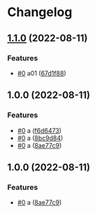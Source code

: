 # Changelog

## [1.1.0](https://github.com/shaunxu/happynrwl/compare/shaunxu-v1.0.0...shaunxu-v1.1.0) (2022-08-11)


### Features

* [#0](https://github.com/shaunxu/happynrwl/issues/0) a01 ([67d1f88](https://github.com/shaunxu/happynrwl/commit/67d1f88cb87e8a6bd53953e1cf3637d580068849))

## 1.0.0 (2022-08-11)


### Features

* [#0](https://github.com/shaunxu/happynrwl/issues/0) a ([f6d6473](https://github.com/shaunxu/happynrwl/commit/f6d6473fa5cec55fd47680195f53971003c54621))
* [#0](https://github.com/shaunxu/happynrwl/issues/0) a ([8bc9d84](https://github.com/shaunxu/happynrwl/commit/8bc9d84b632cf630fae1bb28b1d8ec833eabf523))
* [#0](https://github.com/shaunxu/happynrwl/issues/0) a ([8ae77c9](https://github.com/shaunxu/happynrwl/commit/8ae77c9ef5ecd135ddfdfb08188bfcbb030892b2))

## 1.0.0 (2022-08-11)


### Features

* [#0](https://github.com/shaunxu/happynrwl/issues/0) a ([8ae77c9](https://github.com/shaunxu/happynrwl/commit/8ae77c9ef5ecd135ddfdfb08188bfcbb030892b2))
